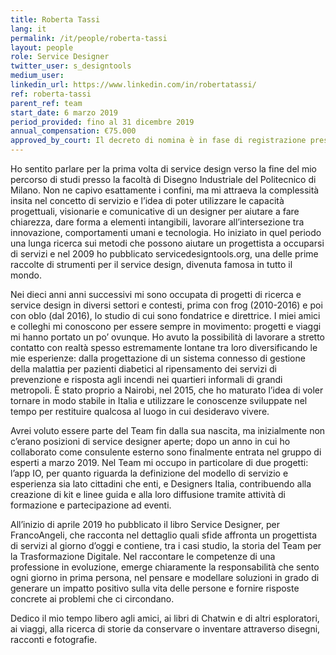 ```yaml
---
title: Roberta Tassi
lang: it
permalink: /it/people/roberta-tassi
layout: people
role: Service Designer
twitter_user: s_designtools
medium_user:
linkedin_url: https://www.linkedin.com/in/robertatassi/
ref: roberta-tassi
parent_ref: team
start_date: 6 marzo 2019
period_provided: fino al 31 dicembre 2019
annual_compensation: €75.000
approved_by_court: Il decreto di nomina è in fase di registrazione presso la Corte dei Conti
---
```


Ho sentito parlare per la prima volta di service design verso la fine del mio percorso di studi presso la facoltà di Disegno Industriale del Politecnico di Milano. Non ne capivo esattamente i confini, ma mi attraeva la complessità insita nel concetto di servizio e l’idea di poter utilizzare le capacità progettuali, visionarie e comunicative di un designer per aiutare a fare chiarezza, dare forma a elementi intangibili, lavorare all’intersezione tra innovazione, comportamenti umani e tecnologia. Ho iniziato in quel periodo una lunga ricerca sui metodi che possono aiutare un progettista a occuparsi di servizi e nel 2009 ho pubblicato servicedesigntools.org, una delle prime raccolte di strumenti per il service design, divenuta famosa in tutto il mondo. 

Nei dieci anni anni successivi mi sono occupata di progetti di ricerca e service design in diversi settori e contesti, prima con frog (2010-2016) e poi con oblo (dal 2016), lo studio di cui sono fondatrice e direttrice. I miei amici e colleghi mi conoscono per essere sempre in movimento: progetti e viaggi mi hanno portato un po’ ovunque. Ho avuto la possibilità di lavorare a stretto contatto con realtà spesso estremamente lontane tra loro diversificando le mie esperienze: dalla progettazione di un sistema connesso di gestione della malattia per pazienti diabetici al ripensamento dei servizi di prevenzione e risposta agli incendi nei quartieri informali di grandi metropoli. È stato proprio a Nairobi, nel 2015, che ho maturato l’idea di voler tornare in modo stabile in Italia e utilizzare le conoscenze sviluppate nel tempo per restituire qualcosa al luogo in cui desideravo vivere. 

Avrei voluto essere parte del Team fin dalla sua nascita, ma inizialmente non c’erano posizioni di service designer aperte; dopo un anno in cui ho collaborato come consulente esterno sono finalmente entrata nel gruppo di esperti a marzo 2019. Nel Team mi occupo in particolare di due progetti: l’app IO, per quanto riguarda la definizione del modello di servizio e esperienza sia lato cittadini che enti, e Designers Italia, contribuendo alla creazione di kit e linee guida e alla loro diffusione tramite attività di formazione e partecipazione ad eventi.

All’inizio di aprile 2019 ho pubblicato il libro Service Designer, per FrancoAngeli, che racconta nel dettaglio quali sfide affronta un progettista di servizi al giorno d’oggi e contiene, tra i casi studio, la storia del Team per la Trasformazione Digitale. Nel raccontare le competenze di una professione in evoluzione, emerge chiaramente la responsabilità che sento ogni giorno in prima persona, nel pensare e modellare soluzioni in grado di generare un impatto positivo sulla vita delle persone e fornire risposte concrete ai problemi che ci circondano.

Dedico il mio tempo libero agli amici, ai libri di Chatwin e di altri esploratori, ai viaggi, alla ricerca di storie da conservare o inventare attraverso disegni, racconti e fotografie.
